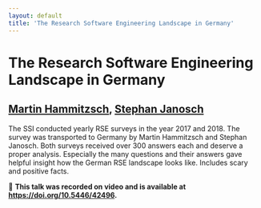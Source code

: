 ```yaml
---
layout: default
title: 'The Research Software Engineering Landscape in Germany'
---
```


# The Research Software Engineering Landscape in Germany

## [Martin Hammitzsch](../../speaker/3ZD3GB/), [Stephan Janosch](../../speaker/BRP7VQ/)

The SSI conducted yearly RSE surveys in the year 2017 and 2018. The survey was transported to Germany by Martin Hammitzsch and Stephan Janosch. Both surveys received over 300 answers each and deserve a proper analysis. Especially the many questions and their answers gave helpful insight how the German RSE landscape looks like. Includes scary and positive facts.

🎥 **This talk was recorded on video and is available at <https://doi.org/10.5446/42496>.**